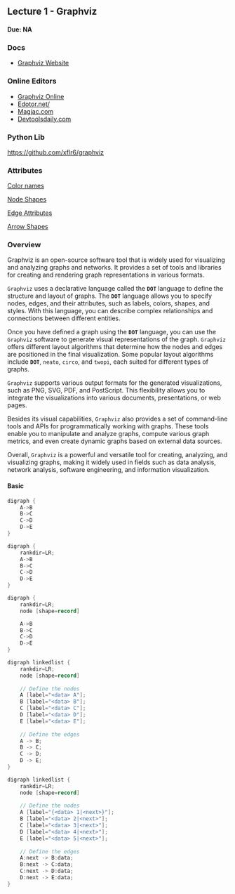 ## Lecture 1 - Graphviz
#### Due: NA


### Docs
- [Graphviz Website](https://graphviz.org/)

### Online Editors
- [Graphviz Online](https://dreampuf.github.io/GraphvizOnline/)
- [Edotor.net/](https://edotor.net/)
- [Magjac.com](http://magjac.com/graphviz-visual-editor/)
- [Devtoolsdaily.com](https://www.devtoolsdaily.com/graphviz/)

### Python Lib

https://github.com/xflr6/graphviz

### Attributes

[Color names](https://graphviz.org/doc/info/colors.html)

[Node Shapes](https://graphviz.org/doc/info/shapes.html)

[Edge Attributes](https://graphviz.org/docs/edges/)

[Arrow Shapes](https://graphviz.org/doc/info/arrows.html)

### Overview

Graphviz is an open-source software tool that is widely used for visualizing and analyzing graphs and networks. It provides a set of tools and libraries for creating and rendering graph representations in various formats.

`Graphviz` uses a declarative language called the **`DOT`** language to define the structure and layout of graphs. The **`DOT`** language allows you to specify nodes, edges, and their attributes, such as labels, colors, shapes, and styles. With this language, you can describe complex relationships and connections between different entities.

Once you have defined a graph using the **`DOT`** language, you can use the `Graphviz` software to generate visual representations of the graph. `Graphviz` offers different layout algorithms that determine how the nodes and edges are positioned in the final visualization. Some popular layout algorithms include **`DOT`**, `neato`, `circo`, and `twopi`, each suited for different types of graphs.

`Graphviz` supports various output formats for the generated visualizations, such as PNG, SVG, PDF, and PostScript. This flexibility allows you to integrate the visualizations into various documents, presentations, or web pages.

Besides its visual capabilities, `Graphviz` also provides a set of command-line tools and APIs for programmatically working with graphs. These tools enable you to manipulate and analyze graphs, compute various graph metrics, and even create dynamic graphs based on external data sources.

Overall, `Graphviz` is a powerful and versatile tool for creating, analyzing, and visualizing graphs, making it widely used in fields such as data analysis, network analysis, software engineering, and information visualization.



#### Basic
```java
digraph {
    A->B
    B->C
    C->D
    D->E
}
```

```java
digraph {
    rankdir=LR;
    A->B
    B->C
    C->D
    D->E
}
```

```java
digraph {
    rankdir=LR;
    node [shape=record]

    A->B
    B->C
    C->D
    D->E
}
```


```java
digraph linkedlist {
    rankdir=LR;
    node [shape=record]
    
    // Define the nodes
    A [label="<data> A"];
    B [label="<data> B"];
    C [label="<data> C"];
    D [label="<data> D"];
    E [label="<data> E"];
    
    // Define the edges
    A -> B;
    B -> C;
    C -> D;
    D -> E;
}
```


```java
digraph linkedlist {
    rankdir=LR;
    node [shape=record]
    
    // Define the nodes
    A [label="{<data> 1|<next>}"];
    B [label="<data> 2|<next>"];
    C [label="<data> 3|<next>"];
    D [label="<data> 4|<next>"];
    E [label="<data> 5|<next>"];
    
    // Define the edges
    A:next -> B:data;
    B:next -> C:data;
    C:next -> D:data;
    D:next -> E:data;
}
```
